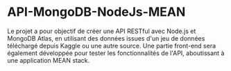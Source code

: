 # API-MongoDB-NodeJs-MEAN
Le projet a pour objectif de créer une API RESTful avec Node.js et MongoDB Atlas, en utilisant des données issues d'un jeu de données téléchargé depuis Kaggle ou une autre source. Une partie front-end sera également développée pour tester les fonctionnalités de l'API, aboutissant à une application MEAN stack.
